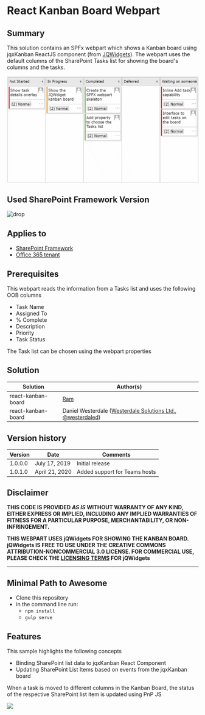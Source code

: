 # React Kanban Board Webpart

## Summary

This solution contains an SPFx webpart which shows a Kanban board using jqxKanban ReactJS component (from [JQWidgets](https://www.jqwidgets.com/jquery-widgets-documentation/documentation/jqxkanban/jquery-kanban-getting-started.htm?search=kanban)).
The webpart uses the default columns of the SharePoint Tasks list for showing the board's columns and the tasks.

![picture of the web part in action](assets/kanban-board.gif)

## Used SharePoint Framework Version

![drop](https://img.shields.io/badge/version-1.8.2-green.svg)

## Applies to

* [SharePoint Framework](https://docs.microsoft.com/sharepoint/dev/spfx/sharepoint-framework-overview)
* [Office 365 tenant](https://docs.microsoft.com/sharepoint/dev/spfx/set-up-your-development-environment)

## Prerequisites

This webpart reads the information from a Tasks list and uses the following OOB columns
* Task Name
* Assigned To
* % Complete
* Description
* Priority
* Task Status

The Task list can be chosen using the webpart properties

## Solution

Solution|Author(s)
--------|---------
react-kanban-board | [Ram](https://twitter.com/ram_meenavalli)
react-kanban-board | Daniel Westerdale ([Westerdale Solutions Ltd.](https://westerdale.blog), [@westerdaled](https://twitter.com/westerdaled?s=20))

## Version history

Version|Date|Comments
-------|----|--------
1.0.0.0|July 17, 2019|Initial release
1.0.1.0|April 21, 2020|Added support for Teams hosts

## Disclaimer

**THIS CODE IS PROVIDED *AS IS* WITHOUT WARRANTY OF ANY KIND, EITHER EXPRESS OR IMPLIED, INCLUDING ANY IMPLIED WARRANTIES OF FITNESS FOR A PARTICULAR PURPOSE, MERCHANTABILITY, OR NON-INFRINGEMENT.**

**THIS WEBPART USES jQWidgets FOR SHOWING THE KANBAN BOARD. jQWidgets IS FREE TO USE UNDER THE CREATIVE COMMONS ATTRIBUTION-NONCOMMERCIAL 3.0 LICENSE. FOR COMMERCIAL USE, PLEASE CHECK THE [LICENSING TERMS](https://www.jqwidgets.com/license/) FOR jQWidgets**

---

## Minimal Path to Awesome

* Clone this repository
* in the command line run:
  * `npm install`
  * `gulp serve`

## Features

This sample highlights the following concepts
* Binding SharePoint list data to jqxKanban React Component
* Updating SharePoint List Items based on events from the jqxKanban board

When a task is moved to different columns in the Kanban Board, the status of the respective SharePoint list item is updated using PnP JS

<img src="https://telemetry.sharepointpnp.com/sp-dev-fx-webparts/samples/react-kanban-board" />

